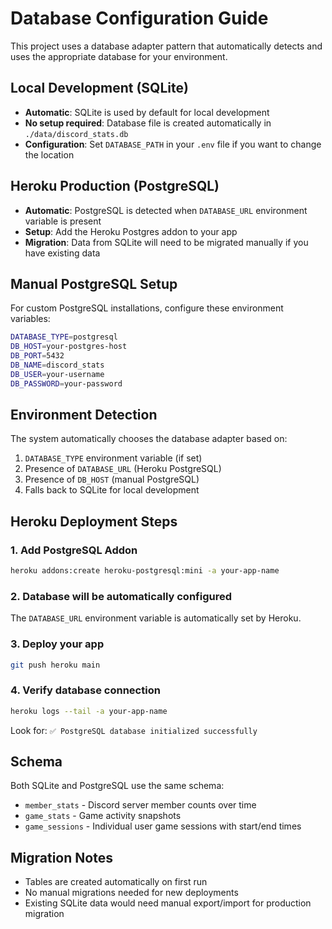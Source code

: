 # Database Configuration Guide

This project uses a database adapter pattern that automatically detects and uses the appropriate database for your environment.

## Local Development (SQLite)
- **Automatic**: SQLite is used by default for local development
- **No setup required**: Database file is created automatically in `./data/discord_stats.db`
- **Configuration**: Set `DATABASE_PATH` in your `.env` file if you want to change the location

## Heroku Production (PostgreSQL)
- **Automatic**: PostgreSQL is detected when `DATABASE_URL` environment variable is present
- **Setup**: Add the Heroku Postgres addon to your app
- **Migration**: Data from SQLite will need to be migrated manually if you have existing data

## Manual PostgreSQL Setup
For custom PostgreSQL installations, configure these environment variables:
```bash
DATABASE_TYPE=postgresql
DB_HOST=your-postgres-host
DB_PORT=5432
DB_NAME=discord_stats
DB_USER=your-username
DB_PASSWORD=your-password
```

## Environment Detection
The system automatically chooses the database adapter based on:
1. `DATABASE_TYPE` environment variable (if set)
2. Presence of `DATABASE_URL` (Heroku PostgreSQL)
3. Presence of `DB_HOST` (manual PostgreSQL)
4. Falls back to SQLite for local development

## Heroku Deployment Steps

### 1. Add PostgreSQL Addon
```bash
heroku addons:create heroku-postgresql:mini -a your-app-name
```

### 2. Database will be automatically configured
The `DATABASE_URL` environment variable is automatically set by Heroku.

### 3. Deploy your app
```bash
git push heroku main
```

### 4. Verify database connection
```bash
heroku logs --tail -a your-app-name
```
Look for: `✅ PostgreSQL database initialized successfully`

## Schema
Both SQLite and PostgreSQL use the same schema:
- `member_stats` - Discord server member counts over time
- `game_stats` - Game activity snapshots
- `game_sessions` - Individual user game sessions with start/end times

## Migration Notes
- Tables are created automatically on first run
- No manual migrations needed for new deployments
- Existing SQLite data would need manual export/import for production migration
